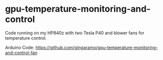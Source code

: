 # gpu-temperature-monitoring-and-control
Code running on my HP840z with two Tesla P40 and blower fans for temperature control.

Arduino Code: https://github.com/gingaramo/gpu-temperature-monitoring-and-control-fan